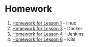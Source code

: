 # Homework

1.  [Homework for Lesson 1](Day1-linuxHW/) - linux
2.  [Homework for Lesson 3](Day3-Docker/homework_docker/) - Docker
3.  [Homework for Lesson 4](Day4-Jenkins/homework_jenkins/) - Jenkins
4.  [Homework for Lesson 6](Day6-K8s/) - K8s

